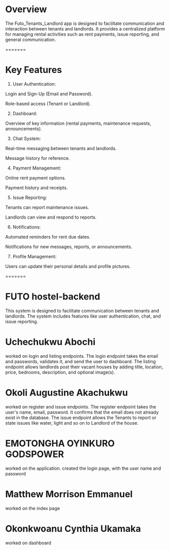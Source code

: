 # Overview

The Futo_Tenants_Landlord app is designed to facilitate communication and interaction between tenants and landlords. It provides a centralized platform for managing rental activities such as rent payments, issue reporting, and general communication.

=======

# Key Features

1. User Authentication:

Login and Sign-Up (Email and Password).

Role-based access (Tenant or Landlord).

2. Dashboard:

Overview of key information (rental payments, maintenance requests, announcements).

3. Chat System:

Real-time messaging between tenants and landlords.

Message history for reference.

4. Payment Management:

Online rent payment options.

Payment history and receipts.

5. Issue Reporting:

Tenants can report maintenance issues.

Landlords can view and respond to reports.

6. Notifications:

Automated reminders for rent due dates.

Notifications for new messages, reports, or announcements.

7. Profile Management:

Users can update their personal details and profile pictures.

=======

# FUTO hostel-backend

This system is designed to facilitate communication between tenants and landlords. The system includes features like user authentication, chat, and issue reporting.

# Uchechukwu Abochi

worked on login and listing endpoints.
The login endpoint takes the email and passwords, validates it, and send the user to dashboard.
The listing endpoint allows landlords post their vacant houses by adding title, location, price, bedrooms, description, and optional image(s).

# Okoli Augustine Akachukwu

worked on register and issue endpoints.
The register endpoint takes the user's name, email, password. It confirms that the email does not already exist in the database.
The issue endpoint allows the Tenants to report or state issues like water, light and so on to Landlord of the house.


# EMOTONGHA OYINKURO GODSPOWER

worked on the application.
created the login page, with the user name and password

# Matthew Morrison Emmanuel

worked on the index page

# Okonkwoanu Cynthia Ukamaka

worked on dashboard
